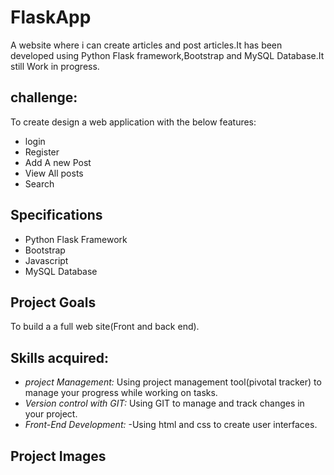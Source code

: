 # FlaskApp
A website where i can create articles and post articles.It has been developed using Python Flask framework,Bootstrap and MySQL Database.It still Work in progress.

## challenge:
To create design a web application with the below features:
* login
* Register
* Add A new Post
* View All posts
* Search

## Specifications
- Python Flask Framework
- Bootstrap
- Javascript
- MySQL Database

## Project Goals
To build a a full web site(Front and back end).

## Skills acquired:
* _project Management:_
Using project management tool(pivotal tracker) to manage your progress while working on tasks.
* _Version control with GIT:_
Using GIT to manage and track changes in your project.
* _Front-End Development:_
-Using html and css to create user interfaces.

## Project Images



